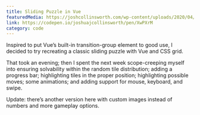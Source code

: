 ```yaml
---
title: Sliding Puzzle in Vue
featuredMedia: https://joshcollinsworth.com/wp-content/uploads/2020/04/Firefox_Screenshot_2020-04-24T20-08-24.703Z.png
link: https://codepen.io/joshuajcollinsworth/pen/XwPXrM
category: code
---
```


Inspired to put Vue’s built-in transition-group element to good use, I decided to try recreating a classic sliding puzzle with Vue and CSS grid.

That took an evening; then I spent the next week scope-creeping myself into ensuring solvability within the random tile distribution; adding a progress bar; highlighting tiles in the proper position; highlighting possible moves; some animations; and adding support for mouse, keyboard, and swipe.

Update: there’s another version here with custom images instead of numbers and more gameplay options.
